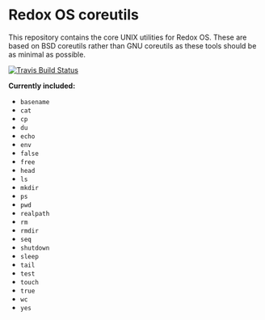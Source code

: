 # Redox OS coreutils

This repository contains the core UNIX utilities for Redox OS. These are based on BSD coreutils rather than GNU coreutils as these tools should be as minimal as possible.

[![Travis Build Status](https://travis-ci.org/redox-os/coreutils.svg?branch=master)](https://travis-ci.org/redox-os/coreutils)

**Currently included:**

- `basename`
- `cat`
- `cp`
- `du`
- `echo`
- `env`
- `false`
- `free`
- `head`
- `ls`
- `mkdir`
- `ps`
- `pwd`
- `realpath`
- `rm`
- `rmdir`
- `seq`
- `shutdown`
- `sleep`
- `tail`
- `test`
- `touch`
- `true`
- `wc`
- `yes`
